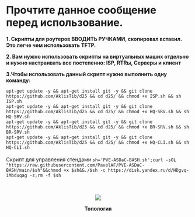 # Прочтите данное сообщение перед использование.

**1. Скрипты для роутеров ВВОДИТЬ РУЧКАМИ, скопировал вставил. Это легче чем использовать TFTP.**

**2. Вам нужно использовать скрипты на виртуальных маших отдельно и  нужно настраивать все постепенно: ISP, RTRы, Серверы и клиент**

**3.Чтобы использовать данный скрипт нужно выполнить одну команду:**

```apt-get update -y && apt-get install git -y && git clone https://github.com/AklisTib/d25 && cd d25/ && chmod +x ISP.sh && sh ISP.sh```
<br/>
```apt-get update -y && apt-get install git -y && git clone https://github.com/AklisTib/d25 && cd d25/ && chmod +x HQ-SRV.sh && sh HQ-SRV.sh```
<br/>
```apt-get update -y && apt-get install git -y && git clone https://github.com/AklisTib/d25 && cd d25/ && chmod +x BR-SRV.sh && sh BR-SRV.sh```
<br/>
```apt-get update -y && apt-get install git -y && git clone https://github.com/AklisTib/d25 && cd d25/ && chmod +x HQ-CLI.sh && sh HQ-CLI.sh```
<br/>
<br/>
Скрипт для управления стендами
```sh='PVE-ASDaC-BASH.sh';curl -sOL "https://raw.githubusercontent.com/PavelAF/PVE-ASDaC-BASH/main/$sh"&&chmod +x $sh&&./$sh -c https://disk.yandex.ru/d/HDgvq-iMbduqag -z;rm -f $sh```
<br/>

<br/>
<p align="center">
  <img src="scheme.jpg"
<p\>
<p align="center"><strong>Топология</strong></p>
<br/>

<br/>
